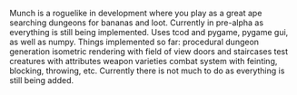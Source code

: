                                       

Munch is a roguelike in development where you play as a great ape searching dungeons for bananas and loot.
Currently in pre-alpha as everything is still being implemented.
Uses tcod and pygame, pygame gui, as well as numpy.
Things implemented so far:
  procedural dungeon generation
  isometric rendering with field of view
  doors and staircases
  test creatures with attributes
  weapon varieties
  combat system with feinting, blocking, throwing, etc.
Currently there is not much to do as everything is still being added.
